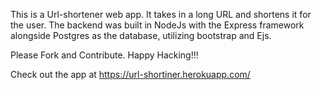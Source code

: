 This is a Url-shortener web app. It takes in a long URL and shortens it for the user.
The backend was built in NodeJs with the Express framework alongside Postgres as the database, utilizing bootstrap and Ejs.

Please Fork and Contribute.
Happy Hacking!!!

Check out the app at https://url-shortiner.herokuapp.com/
